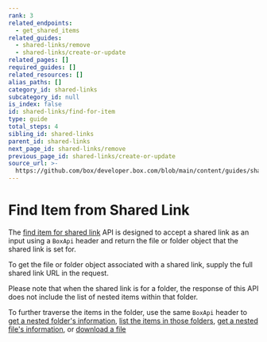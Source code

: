 ```yaml
---
rank: 3
related_endpoints:
  - get_shared_items
related_guides:
  - shared-links/remove
  - shared-links/create-or-update
related_pages: []
required_guides: []
related_resources: []
alias_paths: []
category_id: shared-links
subcategory_id: null
is_index: false
id: shared-links/find-for-item
type: guide
total_steps: 4
sibling_id: shared-links
parent_id: shared-links
next_page_id: shared-links/remove
previous_page_id: shared-links/create-or-update
source_url: >-
  https://github.com/box/developer.box.com/blob/main/content/guides/shared-links/find-for-item.md
---
```

# Find Item from Shared Link

The [find item for shared link](endpoint://get_shared_items) API is designed to
accept a shared link as an input using a `BoxApi` header and return the file or
folder object that the shared link is set for.

To get the file or folder object associated with a shared link, supply
the full shared link URL in the request.

<Samples id='get_shared_items' >

</Samples>

<Message note>

Please note that when the shared link is for a folder, the response of this
API does not include the list of nested items within that folder.

To further traverse the items in the folder, use the same `BoxApi` header to
[get a nested folder's information](e://get-folders-id), [list the items in
those folders](e://get-folders-id-items), [get a nested file's
information](e://get-files-id), or [download a file](e://get-files-id-content)

</Message>